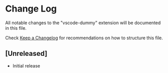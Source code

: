 # Change Log
All notable changes to the "vscode-dummy" extension will be documented in this file.

Check [Keep a Changelog](http://keepachangelog.com/) for recommendations on how to structure this file.

## [Unreleased]
- Initial release